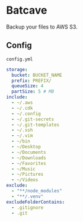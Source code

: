 # Batcave

Backup your files to AWS S3.

## Config

`config.yml`

```yml
storage:
  bucket: BUCKET_NAME
  prefix: PREFIX/
  queueSize: 4
  partSize: 5 # MB
include:
  - ~/.aws
  - ~/.cdk
  - ~/.config
  - ~/.git-secrets
  - ~/.git-templates
  - ~/.ssh
  - ~/.vim
  - ~/bin
  - ~/Desktop
  - ~/Documents
  - ~/Downloads
  - ~/Favorites
  - ~/Music
  - ~/Pictures
  - ~/Videos
exclude:
  - "**/node_modules"
  - "**/.venv"
excludeFolderContains:
  - .gitignore
  - .git
```
